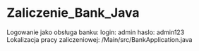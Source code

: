 # Zaliczenie_Bank_Java
Logowanie jako obsługa banku:
login: admin
haslo: admin123 <br>
Lokalizacja pracy zaliczeniowej: /Main/src/BankApplication.java
